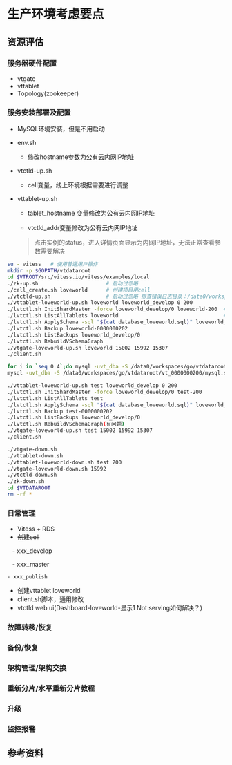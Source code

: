 # 生产环境考虑要点
## 资源评估
### 服务器硬件配置
- vtgate
- vttablet
- Topology(zookeeper)

### 服务安装部署及配置
- MySQL环境安装，但是不用启动
- env.sh

    - 修改hostname参数为公有云内网IP地址
  
- vtctld-up.sh

    - cell变量，线上环境根据需要进行调整
  
- vttablet-up.sh

    - tablet_hostname 变量修改为公有云内网IP地址
  
    - vtctld_addr变量修改为公有云内网IP地址
  
    > 点击实例的status，进入详情页面显示为内网IP地址，无法正常查看参数需要解决
    
``` bash
su - vitess   # 使用普通用户操作
mkdir -p $GOPATH/vtdataroot
cd $VTROOT/src/vitess.io/vitess/examples/local
./zk-up.sh                      # 启动过忽略
./cell_create.sh loveworld      # 创建项目用cell
./vtctld-up.sh                  # 启动过忽略 排查错误日志目录：/data0/workspaces/go/vtdataroot
./vttablet-loveworld-up.sh loveworld loveworld_develop 0 200
./lvtctl.sh InitShardMaster -force loveworld_develop/0 loveworld-200  # 修改keyspace name及 cell-xxx
./lvtctl.sh ListAllTablets loveworld                                  # test为cell名称，根据需要修改该变量
./lvtctl.sh ApplySchema -sql "$(cat database_loveworld.sql)" loveworld_develop    # sql文件里面不能包含注释性信息
./lvtctl.sh Backup loveworld-0000000202
./lvtctl.sh ListBackups loveworld_develop/0
./lvtctl.sh RebuildVSchemaGraph
./vtgate-loveworld-up.sh loveworld 15002 15992 15307
./client.sh

for i in `seq 0 4`;do mysql -uvt_dba -S /data0/workspaces/go/vtdataroot/vt_000000020${i}/mysql.sock -e "show databases;" ;done
mysql -uvt_dba -S /data0/workspaces/go/vtdataroot/vt_0000000200/mysql.sock -e "show slave hosts;"

./vttablet-loveworld-up.sh test loveworld_develop 0 200
./lvtctl.sh InitShardMaster -force loveworld_develop/0 test-200
./lvtctl.sh ListAllTablets test  
./lvtctl.sh ApplySchema -sql "$(cat database_loveworld.sql)" loveworld_develop
./lvtctl.sh Backup test-0000000202
./lvtctl.sh ListBackups loveworld_develop/0
./lvtctl.sh RebuildVSchemaGraph(有问题)
./vtgate-loveworld-up.sh test 15002 15992 15307
./client.sh

./vtgate-down.sh
./vttablet-down.sh
./vttablet-loveworld-down.sh test 200
./vtgate-loveworld-down.sh 15992
./vtctld-down.sh
./zk-down.sh
cd $VTDATAROOT
rm -rf *
```

### 日常管理
- Vitess + RDS
- ~~创建cell~~

    - xxx_develop
    
    - xxx_master
    
    - xxx_publish
    
- 创建vttablet loveworld
- client.sh脚本，通用修改
- vtctld web ui(Dashboard-loveworld-显示1 Not serving如何解决？)

### 故障转移/恢复
### 备份/恢复
### 架构管理/架构交换
### 重新分片/水平重新分片教程
### 升级
### 监控报警
## 参考资料
